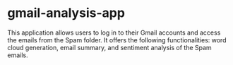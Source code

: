 # gmail-analysis-app
 
This application allows users to log in to their Gmail accounts and access the emails from the Spam folder. It offers the following functionalities: word cloud generation, email summary, and sentiment analysis of the Spam emails.